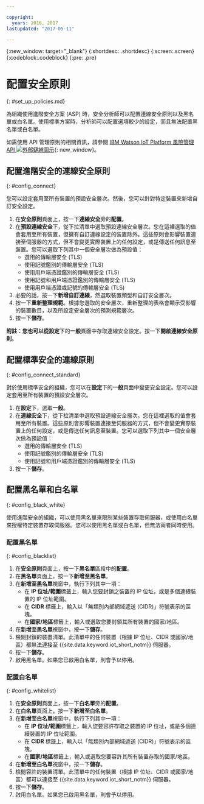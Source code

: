 ```yaml
---

copyright:
  years: 2016, 2017
lastupdated: "2017-05-11"

---
```


{:new_window: target="\_blank"}
{:shortdesc: .shortdesc}
{:screen:.screen}
{:codeblock:.codeblock}
{:pre: .pre}

# 配置安全原則
{: #set_up_policies.md}

為組織使用進階安全方案 (ASP) 時，安全分析師可以配置連線安全原則以及黑名單或白名單。使用標準方案時，分析師可以配置選項較少的設定，而且無法配置黑名單或白名單。

如需使用 API 管理原則的相關資訊，請參閱 [IBM Watson IoT Platform 風險管理 API ![外部鏈結圖示](../../../../icons/launch-glyph.svg)](https://docs.internetofthings.ibmcloud.com/apis/swagger/v0002/riskmgmt.html){: new_window}。

## 配置進階安全的連線安全原則
{: #config_connect}

您可以設定套用至所有裝置的預設安全層次。然後，您可以針對特定裝置來新增自訂安全設定。

1. 在**安全原則**頁面上，按一下**連線安全**旁的**配置**。
2. 在**預設連線安全**下，從下拉清單中選取預設連線安全層次。您在這裡選取的值會套用至所有裝置，但擁有自訂連線設定的裝置除外。這些原則會影響裝置連接至伺服器的方式，但不會變更實際裝置上的任何設定，或是傳送任何訊息至裝置。您可以選取下列其中一個安全層次做為預設值：
    - 選用的傳輸層安全 (TLS)
    - 使用記號鑑別的傳輸層安全 (TLS)
    - 使用用戶端憑證鑑別的傳輸層安全 (TLS)
    - 使用記號和用戶端憑證鑑別的傳輸層安全 (TLS)
    - 使用用戶端憑證或記號的傳輸層安全 (TLS)
3. 必要的話，按一下**新增自訂連線**，然選取裝置類型和自訂安全層次。
3. 按一下**重新整理規範**。根據您選取的安全層次，重新整理的表格會顯示受影響的裝置數目，以及所設定安全層次的預測規範層次。
4. 按一下**儲存**。

**附註：**您也可以從**設定**下的**一般**頁面中存取連線安全設定。按一下**開啟連線安全原則**。

## 配置標準安全的連線原則
{: #config_connect_standard}

對於使用標準安全的組織，您可以在**設定**下的**一般**頁面中變更安全設定。您可以設定套用至所有裝置的預設安全層次。

1. 在**設定**下，選取**一般**。
2. 在**連線安全**下，從下拉清單中選取預設連線安全層次。您在這裡選取的值會套用至所有裝置。這些原則會影響裝置連接至伺服器的方式，但不會變更實際裝置上的任何設定，或是傳送任何訊息至裝置。您可以選取下列其中一個安全層次做為預設值：
    - 選用的傳輸層安全 (TLS)
    - 使用記號鑑別的傳輸層安全 (TLS)
    - 使用記號和用戶端憑證鑑別的傳輸層安全 (TLS)
4. 按一下**儲存**。

## 配置黑名單和白名單
{: #config_black_white}

使用進階安全的組織，可以使用黑名單來限制某些裝置存取伺服器，或使用白名單來授權特定裝置存取伺服器。您可以使用黑名單或白名單，但無法兩者同時使用。

### 配置黑名單
{: #config_blacklist}

1. 在**安全原則**頁面上，按一下**黑名單**區段中的**配置**。
2. 在**黑名單**頁面上，按一下**新增至黑名單**。
3. 在**新增至黑名單**視窗中，執行下列其中一項：
    - 在 **IP 位址/範圍**標籤上，輸入您要封鎖之裝置的 IP 位址，或是多個連續裝置的 IP 位址範圍。
    - 在 **CIDR** 標籤上，輸入以「無類別內部網域遞送 (CIDR)」符號表示的區塊。
    - 在**國家/地區**標籤上，輸入或選取您要封鎖其所有裝置的國家/地區。
4. 在**新增至黑名單**視窗中，按一下**儲存**。
5. 檢閱封鎖的裝置清單。此清單中的任何裝置（根據 IP 位址、CIDR 或國家/地區）都無法連接至 {{site.data.keyword.iot_short_notm}} 伺服器。
6. 按一下**儲存**。
7. 啟用黑名單。如果您已啟用白名單，則會予以停用。

### 配置白名單
{: #config_whitelist}

1. 在**安全原則**頁面上，按一下**白名單**旁的**配置**。
2. 在**白名單**頁面上，按一下**新增至白名單**。
3. 在**新增至白名單**視窗中，執行下列其中一項：
    - 在 **IP 位址/範圍**標籤上，輸入您要容許存取之裝置的 IP 位址，或是多個連續裝置的 IP 位址範圍。
    - 在 **CIDR** 標籤上，輸入以「無類別內部網域遞送 (CIDR)」符號表示的區塊。
    - 在**國家/地區**標籤上，輸入或選取您要容許其所有裝置存取的國家/地區。
4. 在**新增至白名單**視窗中，按一下**儲存**。
5. 檢閱容許的裝置清單。此清單中的任何裝置（根據 IP 位址、CIDR 或國家/地區）都可以連接至 {{site.data.keyword.iot_short_notm}} 伺服器。
6. 按一下**儲存**。
7. 啟用白名單。如果您已啟用黑名單，則會予以停用。

